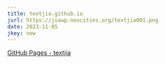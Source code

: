```yaml
---
title: textjia.github.io
jurl: https://jiawp.neocities.org/textjia001.png
date: 2023-11-05
jkey: new
---
```

[GitHub Pages - textjia](https://textjia.github.io)
